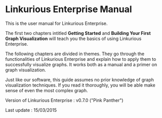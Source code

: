 Linkurious Enterprise Manual
============================

This is the user manual for Linkurious Enterprise.

The first two chapters intitled **Getting Started** and **Building Your First Graph Visualization** will teach you the basics of using Linkurious Enterprise.

The following chapters are divided in themes. They go through the functionalities of Linkurious Enterprise and explain how to apply them to successfully visualize graphs. It works both as a manual and a primer on graph visualization.

Just like our software, this guide assumes no prior knowledge of graph visualization techniques. If you read it thoroughly, you will be able make sense of even the most complex graph.

Version of Linkurious Enterprise : v0.7.0 ("Pink Panther")

Last update : 15/03/2015
